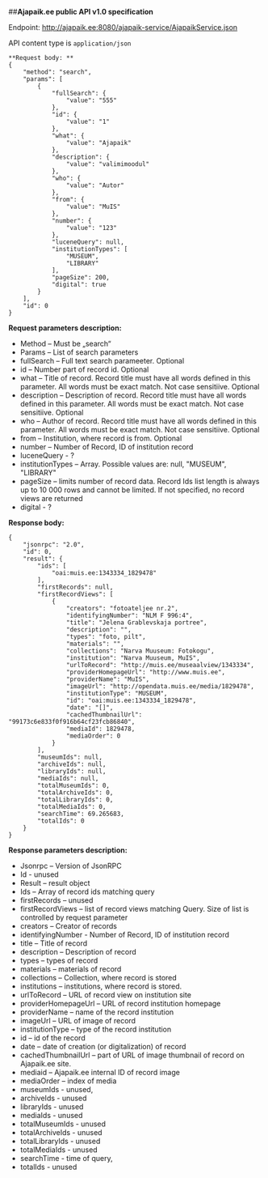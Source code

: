 ##**Ajapaik.ee public API v1.0 specification**

Endpoint: http://ajapaik.ee:8080/ajapaik-service/AjapaikService.json

API content type is ```application/json```

```
**Request body: **
{
    "method": "search",
    "params": [
        {
            "fullSearch": {
                "value": "555"
            },
            "id": {
                "value": "1"
            },
            "what": {
                "value": "Ajapaik"
            },
            "description": {
                "value": "valimimoodul"
            },
            "who": {
                "value": "Autor"
            },
            "from": {
                "value": "MuIS"
            },
            "number": {
                "value": "123"
            },
            "luceneQuery": null,
            "institutionTypes": [
                "MUSEUM",
                "LIBRARY"
            ],
            "pageSize": 200,
            "digital": true
        }
    ],
    "id": 0
}
```
**Request parameters description:**

- Method – Must be „search“
- Params – List of search parameters
- fullSearch – Full text search parameeter. Optional
- id – Number part of record id. Optional
- what – Title of record. Record title must have all words defined in this parameter. All words must be exact match. Not case sensitiive. Optional
- description – Description of record. Record title must have all words defined in this parameter. All words must be exact match. Not case sensitiive. Optional
- who – Author of record. Record title must have all words defined in this parameter. All words must be exact match. Not case sensitiive. Optional
- from – Institution, where record is from. Optional
- number – Number of Record, ID of institution record
- luceneQuery - ?
- institutionTypes – Array. Possible values are: null, "MUSEUM", "LIBRARY"
- pageSize – limits number of record data. Record Ids list length is always up to 10 000 rows and cannot be limited. If not specified, no record views are returned
- digital - ?

**Response body:**
```
{
    "jsonrpc": "2.0",
    "id": 0,
    "result": {
        "ids": [
            "oai:muis.ee:1343334_1829478"
        ],
        "firstRecords": null,
        "firstRecordViews": [
            {
                "creators": "fotoateljee nr.2",
                "identifyingNumber": "NLM F 996:4",
                "title": "Jelena Grablevskaja portree",
                "description": "",
                "types": "foto, pilt",
                "materials": "",
                "collections": "Narva Muuseum: Fotokogu",
                "institution": "Narva Muuseum, MuIS",
                "urlToRecord": "http://muis.ee/museaalview/1343334",
                "providerHomepageUrl": "http://www.muis.ee",
                "providerName": "MuIS",
                "imageUrl": "http://opendata.muis.ee/media/1829478",
                "institutionType": "MUSEUM",
                "id": "oai:muis.ee:1343334_1829478",
                "date": "[]",
                "cachedThumbnailUrl": "99173c6e833f0f916b64cf23fcb86840",
                "mediaId": 1829478,
                "mediaOrder": 0
            }
        ],
        "museumIds": null,
        "archiveIds": null,
        "libraryIds": null,
        "mediaIds": null,
        "totalMuseumIds": 0,
        "totalArchiveIds": 0,
        "totalLibraryIds": 0,
        "totalMediaIds": 0,
        "searchTime": 69.265683,
        "totalIds": 0
    }
}
```

**Response parameters description:**

- Jsonrpc – Version of JsonRPC
- Id - unused  
- Result – result object
- Ids – Array of record ids matching query
- firstRecords – unused
- firstRecordViews – list of record views matching Query. Size of list is controlled by request parameter
- creators – Creator of records
- identifyingNumber - Number of Record, ID of institution record
- title – Title of record
- description – Description of record
- types – types of record
- materials – materials of record
- collections – Collection, where record is stored
- institutions – institutions, where record is stored.
- urlToRecord – URL of record view on institution site
- providerHomepageUrl – URL of record institution homepage
- providerName – name of the record institution
- imageUrl – URL of image of record
- institutionType – type of the record institution
- id – id of the record
- date – date of creation (or digitalization) of record 
- cachedThumbnailUrl – part of URL of image thumbnail of record on Ajapaik.ee site.
- mediaid – Ajapaik.ee internal ID of record image
- mediaOrder – index of media
- museumIds - unused,
- archiveIds - unused
- libraryIds - unused
- mediaIds - unused
- totalMuseumIds - unused
- totalArchiveIds - unused
- totalLibraryIds - unused
- totalMediaIds - unused
- searchTime - time of query,
- totalIds - unused



